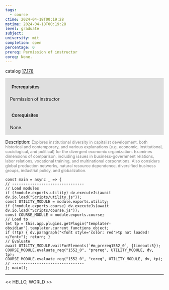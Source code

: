 ```yaml
---
tags:
  - course
ctime: 2024-04-18T00:19:28
mstime: 2024-04-18T00:19:28
level: graduate
subject: 
university: mit
completion: open
percentage: 0
prereq: Permission of instructor
coreq: None.
---
```


catalog [17.178](http://student.mit.edu/catalog/m17a.html#17.178)

<span style="display: block; padding: 15px; background-color: rgb(100, 100, 100, 0.2);"><font id="m_prereq1552_0" style="display: block; font-family: Arial, sans-serif; font-weight: bold; padding: 5px">Prerequisites</font><br><span id="prereq1552_0">Permission of instructor</span></span>
<span style="display: block; padding: 15px; background-color: rgb(100, 100, 100, 0.2);"><font id="m_coreq1552_0" style="display: block; font-family: Arial, sans-serif; font-weight: bold; padding: 5px">Corequisites</font><br><span id="coreq1552_0">None.</span></span>

<font style="">Description:</font>
<font style="color: grey; font-size: 0.8rem;">Explores institutional diversity in capitalist development, both historical and contemporary, and various explanations (e.g. economic, institutional, sociological, and political) for the divergent economic organization. Examines dimensions of comparison, including issues in business-government relations, labor relations, vocational training, and multinational corporations. Also considers global production networks, natural resource dependence, diversified business groups, industrial policy, and globalization.</font>

```dataviewjs
const main = async _ => {
// --------------------------------
// Load modules
if (!module.exports.utility) dv.executeJs(await dv.io.load("Scripts/utility.js"));
const UTILITY_MODULE = module.exports.utility;
if (!module.exports.course) dv.executeJs(await dv.io.load("Scripts/course.js"));
const COURSE_MODULE = module.exports.course;
// Load tp
let tp = this.app.plugins.getPlugin("templater-obsidian").templater.current_functions_object;
if (!tp) { dv.paragraph("<font style='color: red'>tp not loaded!</font>"); return; }
// Evaluate
await UTILITY_MODULE.waitForElements(`#m_prereq1552_0`, {timeout:5});
COURSE_MODULE.evaluate_req("1552_0", "prereq", UTILITY_MODULE, dv, tp);
COURSE_MODULE.evaluate_req("1552_0", "coreq", UTILITY_MODULE, dv, tp);
// --------------------------------
}; main();
```

---

<< HELLO, WORLD >>
